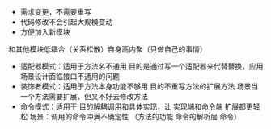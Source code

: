 - 需求变更，不需要重写
- 代码修改不会引起大规模变动
- 方便加入新模块

和其他模块低耦合（关系松散）自身高内聚（只做自己的事情）

- 适配器模式：适用于方法名不通用 目的是通过写一个适配器来代替替换，应用场景设计面临接口不通用的问题
- 装饰者模式：适用于方法本身功能不够用 目的不重写方法的扩展方法 场景当一个方法需要扩展，但又不好去修改方法
- 命令模式：适用于 目的解耦调用和具体实现，让 实现端和命令端 扩展都更轻松 场景：调用的命令冲满不确定性 （方法的功能 命令的解析层 命令）
